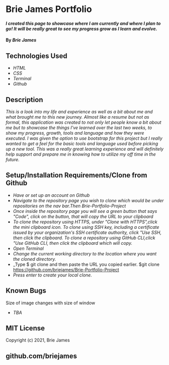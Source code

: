 # Brie James Portfolio

#### _I created this page to showcase where I am currently and where I plan to go! It will be really great to see my progress grow as I learn and evolve._

#### By _**Brie James**_

## Technologies Used

* _HTML_
* _CSS_
* _Terminal_
* _Github_

## Description

_This is a look into my life and experience as well as a bit about me and what brought me to this new journey. Almost like a resume but not as formal, this application was created to not only let people know a bit about me but to showcase the things I've learned over the last two weeks, to show my progress, growth, tools and language and how they were executed. I was given the option to use bootstrap for this project but I really wanted to get a feel for the basic tools and language used before picking up a new tool. This was a really great learning experience and will definitely help support and prepare me in knowing how to utilize my off time in the future._

## Setup/Installation Requirements/Clone from Github

* _Have or set up an account on Github_
* _Navigate to the repository page you wish to clone which would be under         repositories on the nav bar.Then Brie-Portfolio-Project_
* _Once inside the repository page you will see a green button that says "Code", click on the button, that will copy the URL to your clipboard_
* _To clone the repository using HTTPS, under "Clone with HTTPS",click the mini clipboard icon. To clone using SSH key, including a certificate issued by your organization's SSH certificate authority, click "Use SSH, then click the clipboard. To clone a repository using GitHub CLI,click "Use GitHub CLI, then click the clipboard which will copy._
* _Open Terminal_
* _Change the current working directory to the location where you want the cloned directory._
* _Type $ git clone and then paste the URL you copied earlier. $git clone https://github.com/briejames/Brie-Portfolio-Project
* _Press enter to create your local clone._


## Known Bugs
Size of image changes with size of window

* _TBA_

## MIT License

Copyright (c) 2021, Brie James


## github.com/briejames
